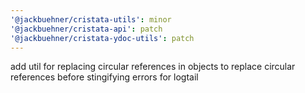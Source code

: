 ```yaml
---
'@jackbuehner/cristata-utils': minor
'@jackbuehner/cristata-api': patch
'@jackbuehner/cristata-ydoc-utils': patch
---
```


add util for replacing circular references in objects to replace circular references before stingifying errors for logtail
